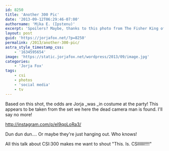 ```yaml
---
id: 8250
title: 'Another 300 Pic'
date: '2013-09-12T06:29:46-07:00'
authorname: 'Mika E. (Ipstenu)'
excerpt: 'Spoilers? Maybe, thanks to this photo from The Fisher King of CSI: 300'
layout: post
guid: 'https://jorjafox.net/?p=8250'
permalink: /2013/another-300-pic/
astra_style_timestamp_css:
    - '1634595654'
image: 'https://static.jorjafox.net/wordpress/2013/09/image.jpg'
categories:
    - 'Jorja Fox'
tags:
    - csi
    - photos
    - 'social media'
    - tv
---
```


Based on this shot, the odds are Jorja _was _in costume at the party! This appears to be taken from the set we here the dead camera man is found. I'll say no more!

http://instagram.com/p/eI9qoLoRa3/

Dun dun dun.... Or maybe they're just hanging out. Who knows!

All this talk about CSI:300 makes me want to shout "This. Is. CSIIIIII!!!!"
